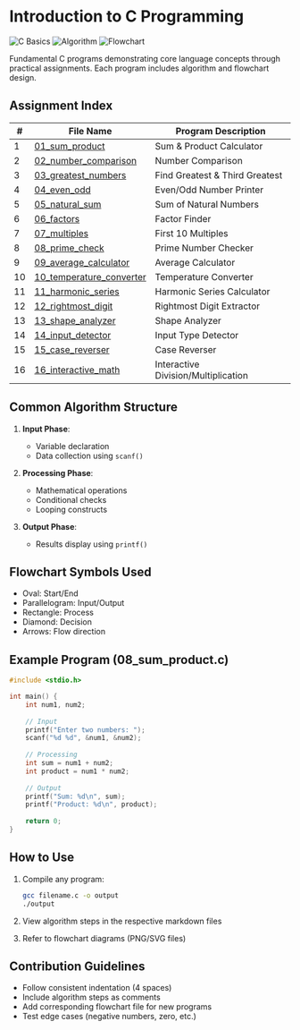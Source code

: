 # Introduction to C Programming

![C Basics](https://img.shields.io/badge/C-Basics-blue.svg) ![Algorithm](https://img.shields.io/badge/Algorithm-16-yellow.svg) ![Flowchart](https://img.shields.io/badge/Flowchart-16-red.svg)

Fundamental C programs demonstrating core language concepts through practical assignments. Each program includes algorithm and flowchart design.

## Assignment Index

| # | File Name | Program Description |
|---|----------------------|----------------------|
| 1 | [01_sum_product](https://github.com/PandasSamim/C_Programs/tree/main/Introduction_to-C_Language/01_sum_product) | Sum & Product Calculator |
| 2 | [02_number_comparison](https://github.com/PandasSamim/C_Programs/tree/main/Introduction_to-C_Language/02_number_comparison) | Number Comparison |
| 3 | [03_greatest_numbers](https://github.com/PandasSamim/C_Programs/tree/main/Introduction_to-C_Language/03_greatest_numbers) | Find Greatest & Third Greatest |
| 4 | [04_even_odd]() | Even/Odd Number Printer |
| 5 | [05_natural_sum]() | Sum of Natural Numbers |
| 6 | [06_factors]() | Factor Finder |
| 7 | [07_multiples]() | First 10 Multiples |
| 8 | [08_prime_check]() | Prime Number Checker |
| 9 | [09_average_calculator]() | Average Calculator |
| 10 | [10_temperature_converter]() | Temperature Converter |
| 11 | [11_harmonic_series]() | Harmonic Series Calculator |
| 12 | [12_rightmost_digit]() | Rightmost Digit Extractor |
| 13 | [13_shape_analyzer]() | Shape Analyzer |
| 14 | [14_input_detector]() | Input Type Detector |
| 15 | [15_case_reverser]() | Case Reverser |
| 16 | [16_interactive_math]() | Interactive Division/Multiplication |


## Common Algorithm Structure

1. **Input Phase**:
   - Variable declaration
   - Data collection using `scanf()`

2. **Processing Phase**:
   - Mathematical operations
   - Conditional checks
   - Looping constructs

3. **Output Phase**:
   - Results display using `printf()`

## Flowchart Symbols Used

- Oval: Start/End
- Parallelogram: Input/Output
- Rectangle: Process
- Diamond: Decision
- Arrows: Flow direction

## Example Program (08_sum_product.c)

```c
#include <stdio.h>

int main() {
    int num1, num2;
    
    // Input
    printf("Enter two numbers: ");
    scanf("%d %d", &num1, &num2);
    
    // Processing
    int sum = num1 + num2;
    int product = num1 * num2;
    
    // Output
    printf("Sum: %d\n", sum);
    printf("Product: %d\n", product);
    
    return 0;
}
```

## How to Use

1. Compile any program:
   ```bash
   gcc filename.c -o output
   ./output
   ```

2. View algorithm steps in the respective markdown files

3. Refer to flowchart diagrams (PNG/SVG files)

## Contribution Guidelines

- Follow consistent indentation (4 spaces)
- Include algorithm steps as comments
- Add corresponding flowchart file for new programs
- Test edge cases (negative numbers, zero, etc.)

